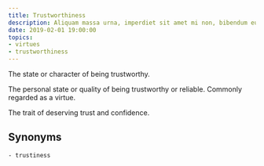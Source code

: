 ```yaml
---
title: Trustworthiness
description: Aliquam massa urna, imperdiet sit amet mi non, bibendum euismod est.
date: 2019-02-01 19:00:00
topics: 
- virtues
- trustworthiness
---
```


The state or character of being trustworthy.

The personal state or quality of being trustworthy or reliable. Commonly regarded as a virtue.

The trait of deserving trust and confidence.


## Synonyms
	- trustiness


